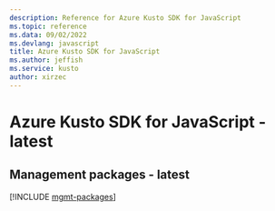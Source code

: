 ```yaml
---
description: Reference for Azure Kusto SDK for JavaScript
ms.topic: reference
ms.data: 09/02/2022
ms.devlang: javascript
title: Azure Kusto SDK for JavaScript
ms.author: jeffish
ms.service: kusto
author: xirzec
---
```

# Azure Kusto SDK for JavaScript - latest

## Management packages - latest
[!INCLUDE [mgmt-packages](kusto-mgmt-index.md)]